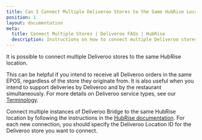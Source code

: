 ```yaml
---
title: Can I Connect Multiple Deliveroo Stores to the Same HubRise Location?
position: 1
layout: documentation
meta:
  title: Connect Multiple Stores | Deliveroo FAQs | HubRise
  description: Instructions on how to connect multiple Deliveroo stores with the same HubRise location to receive all orders in connected apps, including your EPOS.
---
```


It is possible to connect multiple Deliveroo stores to the same HubRise location.

This can be helpful if you intend to receive all Deliveroo orders in the same EPOS, regardless of the store they originate from.
It is also useful when you intend to support deliveries by Deliveroo and by the restaurant simultaneously. For more details on Deliveroo service types, see our [Terminology](/apps/deliveroo/terminology#service-types).

Connect multiple instances of Deliveroo Bridge to the same HubRise location by following the instructions in the [HubRise documentation](/docs/faqs/connect-multiple-instances-same-app/). For each new connection, you should specify the Deliveroo Location ID for the Deliveroo store you want to connect.

